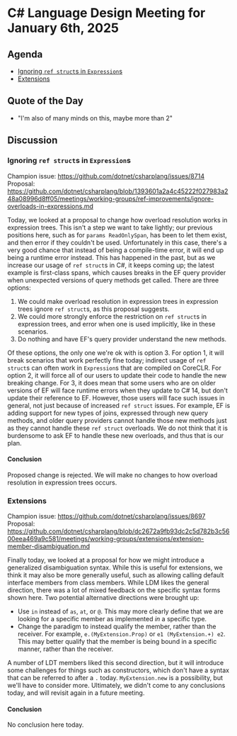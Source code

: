 # C# Language Design Meeting for January 6th, 2025

## Agenda

- [Ignoring `ref struct`s in `Expression`s](#ignoring-ref-structs-in-expressions)
- [Extensions](#extensions)

## Quote of the Day

- "I'm also of many minds on this, maybe more than 2"

## Discussion

### Ignoring `ref struct`s in `Expression`s

Champion issue: https://github.com/dotnet/csharplang/issues/8714  
Proposal: https://github.com/dotnet/csharplang/blob/1393601a2a4c45222f027983a248a08996d8ff05/meetings/working-groups/ref-improvements/ignore-overloads-in-expressions.md

Today, we looked at a proposal to change how overload resolution works in expression trees. This isn't a step we want to
take lightly; our previous positions here, such as for `params ReadOnlySpan`, has been to let them exist, and then error if they
couldn't be used. Unfortunately in this case, there's a very good chance that instead of being a compile-time error, it will end
up being a runtime error instead. This has happened in the past, but as we increase our usage of `ref struct`s in C#, it keeps
coming up; the latest example is first-class spans, which causes breaks in the EF query provider when unexpected versions of
query methods get called. There are three options:

1. We could make overload resolution in expression trees in expression trees ignore `ref struct`s, as this proposal suggests.
2. We could more strongly enforce the restriction on `ref struct`s in expression trees, and error when one is used implicitly,
   like in these scenarios.
3. Do nothing and have EF's query provider understand the new methods.

Of these options, the only one we're ok with is option 3. For option 1, it will break scenarios that work perfectly fine today;
indirect usage of `ref struct`s can often work in `Expression`s that are compiled on CoreCLR. For option 2, it will force all of
our users to update their code to handle the new breaking change. For 3, it does mean that some users who are on older versions of
EF will face runtime errors when they update to C# 14, but don't update their reference to EF. However, those users will face such
issues in general, not just because of increased `ref struct` issues. For example, EF is adding support for new types of joins,
expressed through new query methods, and older query providers cannot handle those new methods just as they cannot handle these
`ref struct` overloads. We do not think that it is burdensome to ask EF to handle these new overloads, and thus that is our plan.

#### Conclusion

Proposed change is rejected. We will make no changes to how overload resolution in expression trees occurs.

### Extensions

Champion issue: https://github.com/dotnet/csharplang/issues/8697  
Proposal: https://github.com/dotnet/csharplang/blob/dc2672a9fb93dc2c5d782b3c5600eea469a9c581/meetings/working-groups/extensions/extension-member-disambiguation.md

Finally today, we looked at a proposal for how we might introduce a generalized disambiguation syntax. While this is useful for
extensions, we think it may also be more generally useful, such as allowing calling default interface members from class members.
While LDM likes the general direction, there was a lot of mixed feedback on the specific syntax forms shown here. Two potential
alternative directions were brought up:

* Use `in` instead of `as`, `at`, or `@`. This may more clearly define that we are looking for a specific member as implemented
  _in_ a specific type.
* Change the paradigm to instead qualify the member, rather than the receiver. For example, `e.(MyExtension.Prop)` or 
  `e1 (MyExtension.+) e2`. This may better qualify that the member is being bound in a specific manner, rather than the receiver.

A number of LDT members liked this second direction, but it will introduce some challenges for things such as constructors, which
don't have a syntax that can be referred to after a `.` today. `MyExtension.new` is a possibility, but we'll have to consider more.
Ultimately, we didn't come to any conclusions today, and will revisit again in a future meeting.

#### Conclusion

No conclusion here today.
